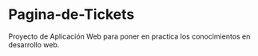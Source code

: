 # Pagina-de-Tickets
Proyecto de Aplicación Web para poner en practica los conocimientos en desarrollo web. 
